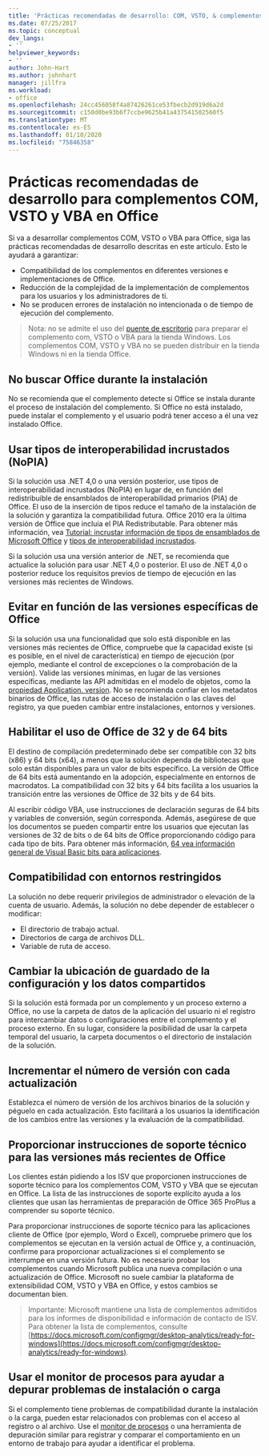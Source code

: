 ```yaml
---
title: 'Prácticas recomendadas de desarrollo: COM, VSTO, & complementos VBA en Office'
ms.date: 07/25/2017
ms.topic: conceptual
dev_langs:
- ''
helpviewer_keywords:
- ''
author: John-Hart
ms.author: johnhart
manager: jillfra
ms.workload:
- office
ms.openlocfilehash: 24cc456058f4a87426261ce53fbecb2d919d6a2d
ms.sourcegitcommit: c150d0be93b6f7ccbe9625b41a437541502560f5
ms.translationtype: MT
ms.contentlocale: es-ES
ms.lasthandoff: 01/10/2020
ms.locfileid: "75846358"
---
```

# <a name="development-best-practices-for-com-vsto-and-vba-add-ins-in-office"></a>Prácticas recomendadas de desarrollo para complementos COM, VSTO y VBA en Office
  Si va a desarrollar complementos COM, VSTO o VBA para Office, siga las prácticas recomendadas de desarrollo descritas en este artículo.   Esto le ayudará a garantizar:

- Compatibilidad de los complementos en diferentes versiones e implementaciones de Office.
- Reducción de la complejidad de la implementación de complementos para los usuarios y los administradores de ti.
- No se producen errores de instalación no intencionada o de tiempo de ejecución del complemento.

>Nota: no se admite el uso del [puente de escritorio](/windows/uwp/porting/desktop-to-uwp-root) para preparar el complemento com, VSTO o VBA para la tienda Windows. Los complementos COM, VSTO y VBA no se pueden distribuir en la tienda Windows ni en la tienda Office.

## <a name="do-not-check-for-office-during-installation"></a>No buscar Office durante la instalación
 No se recomienda que el complemento detecte si Office se instala durante el proceso de instalación del complemento. Si Office no está instalado, puede instalar el complemento y el usuario podrá tener acceso a él una vez instalado Office.

## <a name="use-embedded-interop-types-nopia"></a>Usar tipos de interoperabilidad incrustados (NoPIA)
Si la solución usa .NET 4,0 o una versión posterior, use tipos de interoperabilidad incrustados (NoPIA) en lugar de, en función del redistribuible de ensamblados de interoperabilidad primarios (PIA) de Office. El uso de la inserción de tipos reduce el tamaño de la instalación de la solución y garantiza la compatibilidad futura. Office 2010 era la última versión de Office que incluía el PIA Redistributable. Para obtener más información, vea [Tutorial: incrustar información de tipos de ensamblados de Microsoft Office](https://msdn.microsoft.com/library/ee317478.aspx) y [tipos de interoperabilidad incrustados](/windows/uwp/porting/desktop-to-uwp-root).

Si la solución usa una versión anterior de .NET, se recomienda que actualice la solución para usar .NET 4,0 o posterior. El uso de .NET 4,0 o posterior reduce los requisitos previos de tiempo de ejecución en las versiones más recientes de Windows.

## <a name="avoid-depending-on-specific-office-versions"></a>Evitar en función de las versiones específicas de Office
Si la solución usa una funcionalidad que solo está disponible en las versiones más recientes de Office, compruebe que la capacidad existe (si es posible, en el nivel de característica) en tiempo de ejecución (por ejemplo, mediante el control de excepciones o la comprobación de la versión). Valide las versiones mínimas, en lugar de las versiones específicas, mediante las API admitidas en el modelo de objetos, como la [propiedad Application. version](<xref:Microsoft.Office.Interop.Excel._Application.Version%2A>). No se recomienda confiar en los metadatos binarios de Office, las rutas de acceso de instalación o las claves del registro, ya que pueden cambiar entre instalaciones, entornos y versiones.

## <a name="enable-both-32-bit-and-64-bit-office-usage"></a>Habilitar el uso de Office de 32 y de 64 bits
El destino de compilación predeterminado debe ser compatible con 32 bits (x86) y 64 bits (x64), a menos que la solución dependa de bibliotecas que solo están disponibles para un valor de bits específico. La versión de Office de 64 bits está aumentando en la adopción, especialmente en entornos de macrodatos. La compatibilidad con 32 bits y 64 bits facilita a los usuarios la transición entre las versiones de Office de 32 bits y de 64 bits.

Al escribir código VBA, use instrucciones de declaración seguras de 64 bits y variables de conversión, según corresponda. Además, asegúrese de que los documentos se pueden compartir entre los usuarios que ejecutan las versiones de 32 de bits o de 64 bits de Office proporcionando código para cada tipo de bits. Para obtener más información, [64 vea información general de Visual Basic bits para aplicaciones](/office/vba/Language/Concepts/Getting-Started/64-bit-visual-basic-for-applications-overview).

## <a name="support-restricted-environments"></a>Compatibilidad con entornos restringidos
La solución no debe requerir privilegios de administrador o elevación de la cuenta de usuario. Además, la solución no debe depender de establecer o modificar:

- El directorio de trabajo actual.
- Directorios de carga de archivos DLL.
- Variable de ruta de acceso.

## <a name="change-the-save-location-of-shared-data-and-settings"></a>Cambiar la ubicación de guardado de la configuración y los datos compartidos
Si la solución está formada por un complemento y un proceso externo a Office, no use la carpeta de datos de la aplicación del usuario ni el registro para intercambiar datos o configuraciones entre el complemento y el proceso externo. En su lugar, considere la posibilidad de usar la carpeta temporal del usuario, la carpeta documentos o el directorio de instalación de la solución.

## <a name="increment-the-version-number-with-each-update"></a>Incrementar el número de versión con cada actualización
Establezca el número de versión de los archivos binarios de la solución y péguelo en cada actualización. Esto facilitará a los usuarios la identificación de los cambios entre las versiones y la evaluación de la compatibilidad.

## <a name="provide-support-statements-for-the-latest-versions-of-office"></a>Proporcionar instrucciones de soporte técnico para las versiones más recientes de Office
Los clientes están pidiendo a los ISV que proporcionen instrucciones de soporte técnico para los complementos COM, VSTO y VBA que se ejecutan en Office. La lista de las instrucciones de soporte explícito ayuda a los clientes que usan las herramientas de preparación de Office 365 ProPlus a comprender su soporte técnico.

Para proporcionar instrucciones de soporte técnico para las aplicaciones cliente de Office (por ejemplo, Word o Excel), compruebe primero que los complementos se ejecutan en la versión actual de Office y, a continuación, confirme para proporcionar actualizaciones si el complemento se interrumpe en una versión futura. No es necesario probar los complementos cuando Microsoft publica una nueva compilación o una actualización de Office. Microsoft no suele cambiar la plataforma de extensibilidad COM, VSTO y VBA en Office, y estos cambios se documentan bien.

>Importante: Microsoft mantiene una lista de complementos admitidos para los informes de disponibilidad e información de contacto de ISV. Para obtener la lista de complementos, consulte [https://docs.microsoft.com/configmgr/desktop-analytics/ready-for-windows](https://docs.microsoft.com/configmgr/desktop-analytics/ready-for-windows).

## <a name="use-process-monitor-to-help-debug-installation-or-loading-issues"></a>Usar el monitor de procesos para ayudar a depurar problemas de instalación o carga
Si el complemento tiene problemas de compatibilidad durante la instalación o la carga, pueden estar relacionados con problemas con el acceso al registro o al archivo. Use el [monitor de procesos](/sysinternals/downloads/procmon) o una herramienta de depuración similar para registrar y comparar el comportamiento en un entorno de trabajo para ayudar a identificar el problema.
